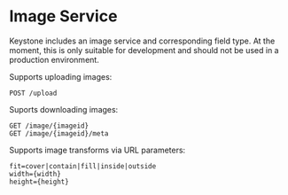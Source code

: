 # Image Service

Keystone includes an image service and corresponding field type. At the moment,
this is only suitable for development and should not be used in a production
environment.

Supports uploading images:

```
POST /upload
```

Suports downloading images:

```
GET /image/{imageid}
GET /image/{imageid}/meta
```

Supports image transforms via URL parameters:

```
fit=cover|contain|fill|inside|outside
width={width}
height={height}
```
